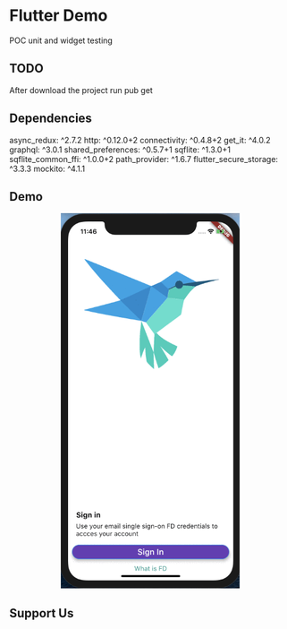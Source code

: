 # Flutter Demo

POC unit and widget testing

## TODO

After download the project run pub get

## Dependencies

async_redux: ^2.7.2
http: ^0.12.0+2
connectivity: ^0.4.8+2
get_it: ^4.0.2
graphql: ^3.0.1
shared_preferences: ^0.5.7+1
sqflite: ^1.3.0+1
sqflite_common_ffi: ^1.0.0+2
path_provider: ^1.6.7
flutter_secure_storage: ^3.3.3
mockito: ^4.1.1


## Demo

<p align="center">
    <img src='https://github.com/gmoral/flutter_demo/raw/master/demo/demo.gif' width=320>
</p>

## Support Us
